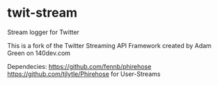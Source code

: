 twit-stream
===========

Stream logger for Twitter

This is a fork of the Twitter Streaming API Framework created by Adam Green on 140dev.com

Dependecies:
https://github.com/fennb/phirehose
https://github.com/tjlytle/Phirehose for User-Streams
